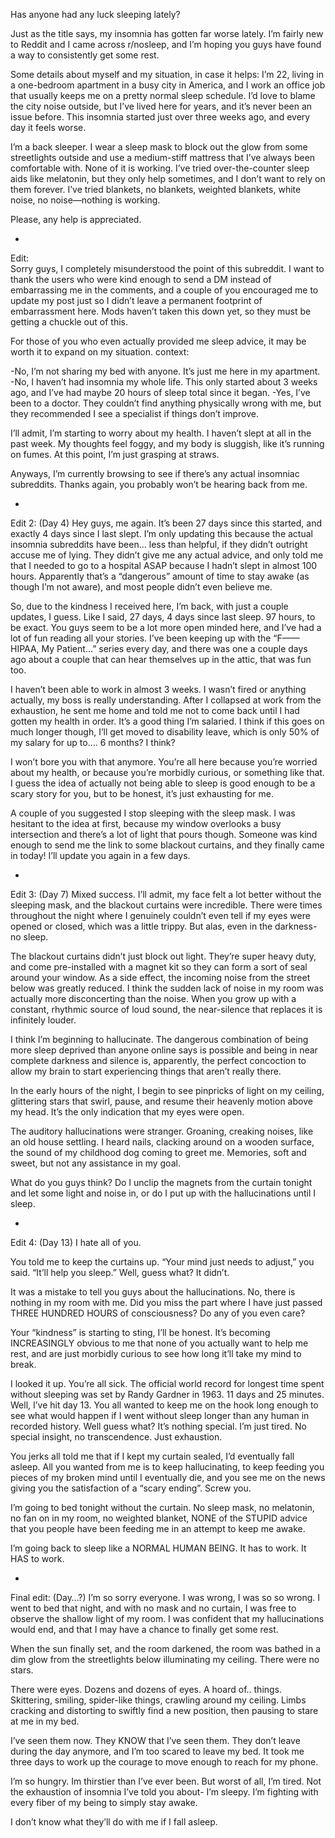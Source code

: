 Has anyone had any luck sleeping lately?

Just as the title says, my insomnia has gotten far worse lately. I’m fairly new to Reddit and I came across r/nosleep, and I’m hoping you guys have found a way to consistently get some rest.

Some details about myself and my situation, in case it helps: I’m 22, living in a one-bedroom apartment in a busy city in America, and I work an office job that usually keeps me on a pretty normal sleep schedule. I’d love to blame the city noise outside, but I’ve lived here for years, and it’s never been an issue before. This insomnia started just over three weeks ago, and every day it feels worse. 

I’m a back sleeper. I wear a sleep mask to block out the glow from some streetlights outside and use a medium-stiff mattress that I’ve always been comfortable with. None of it is working. I’ve tried over-the-counter sleep aids like melatonin, but they only help sometimes, and I don’t want to rely on them forever. I’ve tried blankets, no blankets, weighted blankets, white noise, no noise—nothing is working.

Please, any help is appreciated.

-

Edit:  
Sorry guys, I completely misunderstood the point of this subreddit. I want to thank the users who were kind enough to send a DM instead of embarrassing me in the comments, and a couple of you encouraged me to update my post just so I didn’t leave a permanent footprint of embarrassment here. Mods haven’t taken this down yet, so they must be getting a chuckle out of this. 

For those of you who even actually provided me sleep advice, it may be worth it to expand on my situation. context:

-No, I’m not sharing my bed with anyone. It’s just me here in my apartment.
-No, I haven’t had insomnia my whole life. This only started about 3 weeks ago, and I’ve had maybe 20 hours of sleep total since it began.
-Yes, I’ve been to a doctor. They couldn’t find anything physically wrong with me, but they recommended I see a specialist if things don’t improve.

I’ll admit, I’m starting to worry about my health. I haven’t slept at all in the past week. My thoughts feel foggy, and my body is sluggish, like it’s running on fumes. At this point, I’m just grasping at straws.

Anyways, I’m currently browsing to see if there’s any actual insomniac subreddits. Thanks again, you probably won’t be hearing back from me.

-

Edit 2: (Day 4)
Hey guys, me again. It’s been 27 days since this started, and exactly 4 days since I last slept. I’m only updating this because the actual insomnia subreddits have been… less than helpful, if they didn’t outright accuse me of lying. They didn’t give me any actual advice, and only told me that I needed to go to a hospital ASAP because I hadn’t slept in almost 100 hours. Apparently that’s a “dangerous” amount of time to stay awake (as though I’m not aware), and most people didn’t even believe me.

So, due to the kindness I received here, I’m back, with just a couple updates, I guess. Like I said, 27 days, 4 days since last sleep. 97 hours, to be exact. You guys seem to be a lot more open minded here, and I’ve had a lot of fun reading all your stories. I’ve been keeping up with the “F—— HIPAA, My Patient…” series every day, and there was one a couple days ago about a couple that can hear themselves up in the attic, that was fun too.

I haven’t been able to work in almost 3 weeks. I wasn’t fired or anything actually, my boss is really understanding. After I collapsed at work from the exhaustion, he sent me home and told me not to come back until I had gotten my health in order. It’s a good thing I’m salaried. I think if this goes on much longer though, I’ll get moved to disability leave, which is only 50% of my salary for up to…. 6 months? I think?

I won’t bore you with that anymore. You’re all here because you’re worried about my health, or because you’re morbidly curious, or something like that. I guess the idea of actually not being able to sleep is good enough to be a scary story for you, but to be honest, it’s just exhausting for me. 

A couple of you suggested I stop sleeping with the sleep mask. I was hesitant to the idea at first, because my window overlooks a busy intersection and there’s a lot of light that pours though. Someone was kind enough to send me the link to some blackout curtains, and they finally came in today! I’ll update you again in a few days.

-

Edit 3: (Day 7)
Mixed success. I’ll admit, my face felt a lot better without the sleeping mask, and the blackout curtains were incredible. There were times throughout the night where I genuinely couldn’t even tell if my eyes were opened or closed, which was a little trippy. But alas, even in the darkness- no sleep. 

The blackout curtains didn’t just block out light. They’re super heavy duty, and come pre-installed with a magnet kit so they can form a sort of seal around your window. As a side effect, the incoming noise from the street below was greatly reduced. I think the sudden lack of noise in my room was actually more disconcerting than the noise. When you grow up with a constant, rhythmic source of loud sound, the near-silence that replaces it is infinitely louder. 

I think I’m beginning to hallucinate. The dangerous combination of being more sleep deprived than anyone online says is possible and being in near complete darkness and silence is, apparently, the perfect concoction to allow my brain to start experiencing things that aren’t really there. 

In the early hours of the night, I begin to see pinpricks of light on my ceiling, glittering stars that swirl, pause, and resume their heavenly motion above my head. It’s the only indication that my eyes were open. 

The auditory hallucinations were stranger. Groaning, creaking noises, like an old house settling. I heard nails, clacking around on a wooden surface, the sound of my childhood dog coming to greet me. Memories, soft and sweet, but not any assistance in my goal.

What do you guys think? Do I unclip the magnets from the curtain tonight and let some light and noise in, or do I put up with the hallucinations until I sleep.

-

Edit 4: (Day 13)
I hate all of you.

You told me to keep the curtains up. “Your mind just needs to adjust,” you said. “It’ll help you sleep.” Well, guess what? It didn’t.

It was a mistake to tell you guys about the hallucinations. No, there is nothing in my room with me. Did you miss the part where I have just passed THREE HUNDRED HOURS of consciousness? Do any of you even care?

Your “kindness” is starting to sting, I’ll be honest. It’s becoming INCREASINGLY obvious to me that none of you actually want to help me rest, and are just morbidly curious to see how long it’ll take my mind to break. 

I looked it up. You’re all sick. The official world record for longest time spent without sleeping was set by Randy Gardner in 1963. 11 days and 25 minutes. Well, I’ve hit day 13. You all wanted to keep me on the hook long enough to see what would happen if I went without sleep longer than any human in recorded history. Well guess what? It’s nothing special. I’m just tired. No special insight, no transcendence. Just exhaustion. 

You jerks all told me that if I kept my curtain sealed, I’d eventually fall asleep. All you wanted from me is to keep hallucinating, to keep feeding you pieces of my broken mind until I eventually die, and you see me on the news giving you the satisfaction of a “scary ending”. Screw you.

I’m going to bed tonight without the curtain. No sleep mask, no melatonin, no fan on in my room, no weighted blanket, NONE of the STUPID advice that you people have been feeding me in an attempt to keep me awake.

I’m going back to sleep like a NORMAL HUMAN BEING. It has to work. It HAS to work.

-

Final edit: (Day…?)
I’m so sorry everyone. I was wrong, I was so so wrong. 
I went to bed that night, and with no mask and no curtain, I was free to observe the shallow light of my room. I was confident that my hallucinations would end, and that I may have a chance to finally get some rest.

When the sun finally set, and the room darkened, the room was bathed in a dim glow from the streetlights below illuminating my ceiling. There were no stars.

There were eyes. Dozens and dozens of eyes. 
A hoard of.. things. Skittering, smiling, spider-like things, crawling around my ceiling. Limbs cracking and distorting to swiftly find a new position, then pausing to stare at me in my bed.

I’ve seen them now. They KNOW that I’ve seen them. They don’t leave during the day anymore, and I’m too scared to leave my bed. It took me three days to work up the courage to move enough to reach for my phone.

I’m so hungry. Im thirstier than I’ve ever been. But worst of all, I’m tired. Not the exhaustion of insomnia I’ve told you about- I’m sleepy. I’m fighting with every fiber of my being to simply stay awake. 

I don’t know what they’ll do with me if I fall asleep.